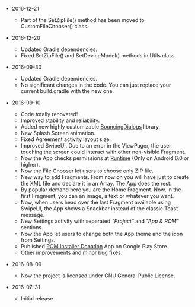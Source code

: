 * 2016-12-21
  * Part of the SetZipFile() method has been moved to CustomFileChooser() class.

* 2016-12-20
  * Updated Gradle dependencies.
  * Fixed SetZipFile() and SetDeviceModel() methods in Utils class.

* 2016-09-30
  * Updated Gradle dependencies.
  * No significant changes in the code. You can just replace your current build.gradle with the new one.

* 2016-09-10
  * Code totally renovated!
  * Improved stability and reliability.
  * Added new highly customizable [BouncingDialogs](https://github.com/peppe130/BouncingDialogs) library.
  * New Splash Screen animation.
  * Fixed Agreement activity layout size.
  * Improved SwipeUI. Due to an error in the ViewPager, the user touching the screen could interact with other non-visible Fragment.
  * Now the App checks permissions at [Runtime](https://developer.android.com/training/permissions/requesting.html) (Only on Android 6.0 or higher).
  * Now the File Chooser let users to choose only ZIP file.
  * New way to add Fragments. From now on you will have just to create the XML file and declare it in an Array. The App does the rest.
  * By popular demand here you are the Home Fragment. Now, in the first Fragment, you can an image, a text or whatever you want.
  * Now, when users head over the last Fragment available using SwipeUI, the App shows a Snackbar instead of the classic Toast message.
  * New Settings activity with separated _"Project"_ and _"App & ROM"_ sections.
  * Now the App let users to change both the App theme and the icon from Settings.
  * Published [ROM Installer Donation](https://play.google.com/store/apps/details?id=com.peppe130.rominstallerdonation) App on Google Play Store.
  * Other improvements and minor bug fixes.

* 2016-08-09
  * Now the project is licensed under GNU General Public License.

* 2016-07-31
  * Initial release.
